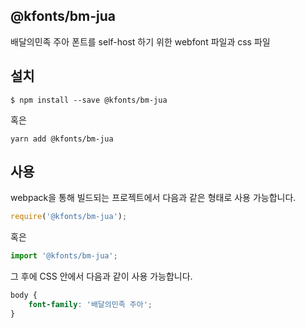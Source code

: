 
@kfonts/bm-jua
---------------------

배달의민족 주아 폰트를 self-host 하기 위한 webfont 파일과 css 파일

설치
----

```
$ npm install --save @kfonts/bm-jua
```

혹은

```
yarn add @kfonts/bm-jua
```

사용
----

webpack을 통해 빌드되는 프로젝트에서 다음과 같은 형태로 사용 가능합니다.

```js
require('@kfonts/bm-jua');
```

혹은

```js
import '@kfonts/bm-jua';
```

그 후에 CSS 안에서 다음과 같이 사용 가능합니다.

```css
body {
    font-family: '배달의민족 주아';
}
```
